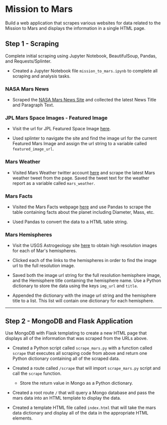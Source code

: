 # Mission to Mars
Build a web application that scrapes various websites for data related to the Mission to Mars and displays the information in a single HTML page. 

## Step 1 - Scraping

Complete initial scraping using Jupyter Notebook, BeautifulSoup, Pandas, and Requests/Splinter.

* Created a Jupyter Notebook file `mission_to_mars.ipynb` to complete all scraping and analysis tasks. 

### NASA Mars News

* Scraped the [NASA Mars News Site](https://mars.nasa.gov/news/) and collected the latest News Title and Paragraph Text. 

### JPL Mars Space Images - Featured Image

* Visit the url for JPL Featured Space Image [here](https://www.jpl.nasa.gov/spaceimages/?search=&category=Mars).

* Used splinter to navigate the site and find the image url for the current Featured Mars Image and assign the url string to a variable called `featured_image_url`.

### Mars Weather

* Visited Mars Weather twitter account [here](https://twitter.com/marswxreport?lang=en) and scrape the latest Mars weather tweet from the page. Saved the tweet text for the weather report as a variable called `mars_weather`.

### Mars Facts

* Visited the Mars Facts webpage [here](https://space-facts.com/mars/) and use Pandas to scrape the table containing facts about the planet including Diameter, Mass, etc.

* Used Pandas to convert the data to a HTML table string.

### Mars Hemispheres

* Visit the USGS Astrogeology site [here](https://astrogeology.usgs.gov/search/results?q=hemisphere+enhanced&k1=target&v1=Mars) to obtain high resolution images for each of Mar's hemispheres.

* Clicked each of the links to the hemispheres in order to find the image url to the full resolution image.

* Saved both the image url string for the full resolution hemisphere image, and the Hemisphere title containing the hemisphere name. Use a Python dictionary to store the data using the keys `img_url` and `title`.

* Appended the dictionary with the image url string and the hemisphere title to a list. This list will contain one dictionary for each hemisphere.
- - -

## Step 2 - MongoDB and Flask Application

Use MongoDB with Flask templating to create a new HTML page that displays all of the information that was scraped from the URLs above.

* Created a Python script called `scrape_mars.py` with a function called `scrape` that executes all scraping code from above and return one Python dictionary containing all of the scraped data.

* Created a route called `/scrape` that will import `scrape_mars.py` script and call the `scrape` function.

  * Store the return value in Mongo as a Python dictionary.

* Created a root route `/` that will query a Mongo database and pass the mars data into an HTML template to display the data.

* Created a template HTML file called `index.html` that will take the mars data dictionary and display all of the data in the appropriate HTML elements. 
